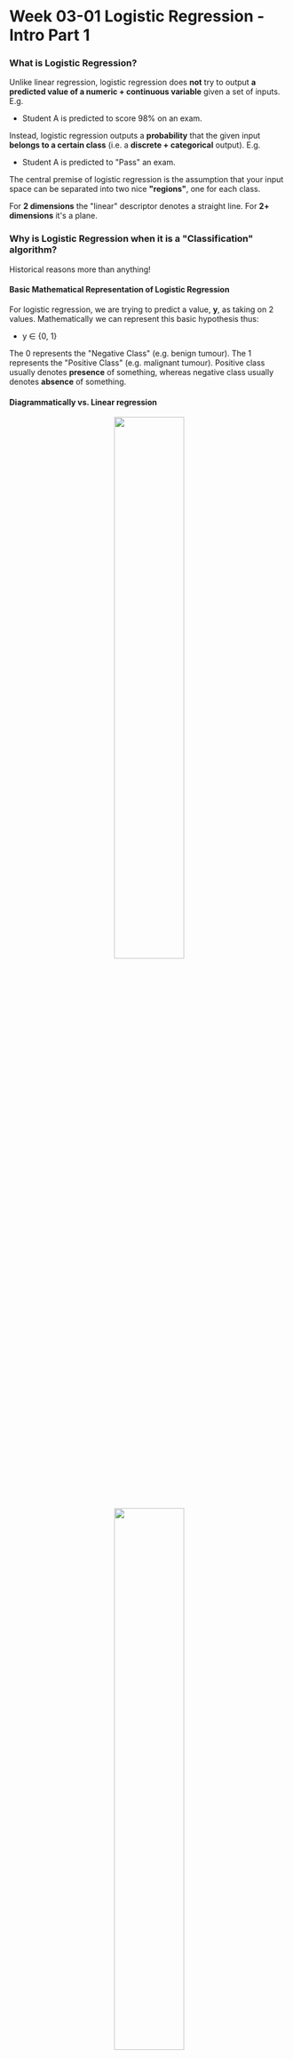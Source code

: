 # Week 03-01 Logistic Regression - Intro Part 1

### What is Logistic Regression?

Unlike linear regression, logistic regression does <b>not</b> try to output <b>a predicted value of a numeric + continuous variable</b> given a set of inputs. E.g.

- Student A is predicted to score 98% on an exam.

Instead, logistic regression outputs a <b>probability</b> that the given input <b>belongs to a certain class</b> (i.e. a <b>discrete + categorical</b> output).  E.g.

- Student A is predicted to "Pass" an exam.

The central premise of logistic regression is the assumption that your input space can be separated into two nice <b>"regions"</b>, one for each class.

For <b>2 dimensions</b> the "linear" descriptor denotes a straight line.  For <b>2+ dimensions</b> it's a plane.

### Why is Logistic Regression when it is a "Classification" algorithm?

Historical reasons more than anything!

#### Basic Mathematical Representation of Logistic Regression

For logistic regression, we are trying to predict a value, <b>y</b>, as taking on 2 values.  Mathematically we can represent this basic hypothesis thus:

- y ∈ {0, 1}

The 0 represents the "Negative Class" (e.g. benign tumour).  The 1 represents the "Positive Class" (e.g. malignant tumour).  Positive class usually denotes <b>presence</b> of something, whereas negative class usually denotes <b>absence</b> of something.

#### Diagrammatically vs. Linear regression

<p align = "center">
<img src=../Images\linreg1.png width=50%>
</p>

<p align = "center">
<img src=../Images\linreg2.png width=50%>
</p>

To translate multiple input features to a binary output, a <b>sigmoid</b> function is used:

<p align = "center">
<img src=../Images\sigmoid1.png width=50%>
</p>

### When to use Logistic Regression?

Logistic regression can be used to solve problems where the question is to predict the probability that based on inputs (X) that the output (Y) falls into a particular category or class, e.g. heads or tails.

### Why not use Linear Regression to predict categorical values?

#### Setting the Scene: Predicting Tumour Malignancy

Imagine we are building an ML application to predict whether a tumour is either:

(a) malignant;

OR

(b) benign.

#### Using Linear Regression to Predict Tumour Malignancy

Using Linear Regression:</b> using linear regression, per the below, we could create a threshold classifier at 0.5 as so:

(a) If h<sub>θ</sub>(x) ≥ 0.5, predict "y = 1", i.e. "Malignant";

OR

(b) If h<sub>θ</sub>(x) ≤ 0.5, predict "y = 1", i.e. "Benign".

On the above, that means everything to the right of the <b>pink</b> dot is "Malignant", and everything to the left is "Benign".

<p align = "center">
<img src=../Images\logregression2.png width=100%>
</p>

#### The Problem with using Linear Regression to predict tumour malignancy

If our dataset becomes more complicated and less clearly delineated, the straight line fit may become less accurate / reliable.  

Per the below, adding an outlier to the dataset (the 'X' on the right, separate from all others) adjusts the line of best fit drastically.  

Now everything to the right of the <b>blue</b> dot is "Malignant" and everything to the left is "Benign".  Clearly this seems wrong, given everything to the left of the <b>blue line</b> should be "Malignant" and everything to the right of it should be "Benign".

<p align = "center">
<img src=../Images\logregression1.png width=100%>
</p>

Hence, logistic regression is a solve for this type of challenge.

### How is Logistic Regression different to Linear Regression?

#### 1. Linear regression output as probabilities

To use linear regression to predict probabilities is mistaken as linear regression can output values that are:

(a) less than 1 (i.e. negative); or

(b) grater than 1,

whereas probability cannot - a value is either 0, 1 or something in between.

<p>
<img src=../Images\logregvslinreg.png width=100%>
</p>

Source: http://gerardnico.com/wiki/data_mining/simple_logistic_regression

#### 2. Outcome

In linear regression, the outcome (dependent variable) is <b>continuous</b>. It can have any one of an <b>infinite</b> number of possible values.

In logistic regression, the outcome (dependent variable) has only a <b>finite</b> number of possible values.

#### 3. The dependent variable

Logistic regression is used when the response variable is <b>categorical</b> in nature. For instance, yes/no, true/false, red/green/blue, 1st/2nd/3rd/4th, etc.

Linear regression is used when your response variable is <b>continuous</b>. For instance, weight, height, number of hours, etc.

#### 4. Equation

Linear regression gives an equation which is of the form Y = mX + C, means equation with degree 1.

However, logistic regression gives an equation which is of the form Y = eX + e-X

#### 5. Coefficient interpretation

In linear regression, the coefficient interpretation of independent variables are quite straightforward (i.e. holding all other variables constant, with a unit increase in this variable, the dependent variable is expected to increase/decrease by xxx).

However, in logistic regression, depends on the family (binomial, Poisson, etc.) and link (log, logit, inverse-log, etc.) you use, the interpretation is different.

#### 6. Error minimization technique

Linear regression uses ordinary least squares method to minimise the errors and arrive at a best possible fit, while logistic regression uses maximum likelihood method to arrive at the solution.

Linear regression is usually solved by minimizing the least squares error of the model to the data, therefore large errors are penalized <b>quadratically</b>.

Logistic regression is just the opposite. Using the logistic loss function causes large errors to be penalized to an <b>asymptotically constant</b>.

Consider linear regression on categorical {0, 1} outcomes to see why this is a problem. If your model predicts the outcome is 38, when the truth is 1, you've lost nothing. Linear regression would try to reduce that 38, logistic wouldn't (as much).

# Useful Resources

- https://medium.com/data-science-group-iitr/logistic-regression-simplified-9b4efe801389

- https://www.quora.com/Why-is-logistic-regression-considered-a-linear-model

- https://www.quora.com/Why-is-logistic-regression-called-regression-if-it-doesnt-model-continuous-outcomes
